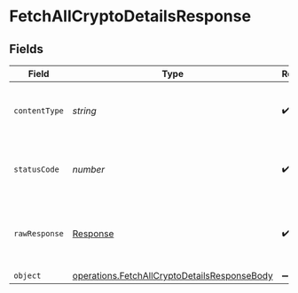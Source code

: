 # FetchAllCryptoDetailsResponse


## Fields

| Field                                                                                                        | Type                                                                                                         | Required                                                                                                     | Description                                                                                                  |
| ------------------------------------------------------------------------------------------------------------ | ------------------------------------------------------------------------------------------------------------ | ------------------------------------------------------------------------------------------------------------ | ------------------------------------------------------------------------------------------------------------ |
| `contentType`                                                                                                | *string*                                                                                                     | :heavy_check_mark:                                                                                           | HTTP response content type for this operation                                                                |
| `statusCode`                                                                                                 | *number*                                                                                                     | :heavy_check_mark:                                                                                           | HTTP response status code for this operation                                                                 |
| `rawResponse`                                                                                                | [Response](https://developer.mozilla.org/en-US/docs/Web/API/Response)                                        | :heavy_check_mark:                                                                                           | Raw HTTP response; suitable for custom response parsing                                                      |
| `object`                                                                                                     | [operations.FetchAllCryptoDetailsResponseBody](../../models/operations/fetchallcryptodetailsresponsebody.md) | :heavy_minus_sign:                                                                                           | OK                                                                                                           |